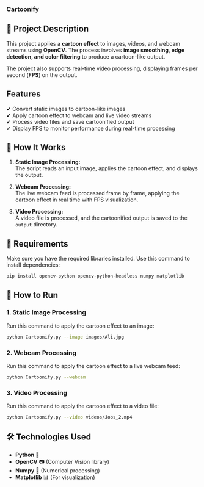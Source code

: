 ### Cartoonify



## **📌 Project Description**
This project applies a **cartoon effect** to images, videos, and webcam streams using **OpenCV**. The process involves **image smoothing, edge detection, and color filtering** to produce a cartoon-like output.

The project also supports real-time video processing, displaying frames per second (**FPS**) on the output.



## **Features**
✔ Convert static images to cartoon-like images  
✔ Apply cartoon effect to webcam and live video streams  
✔ Process video files and save cartoonified output  
✔ Display FPS to monitor performance during real-time processing  


## **📌 How It Works**

1. **Static Image Processing:**  
   The script reads an input image, applies the cartoon effect, and displays the output.

2. **Webcam Processing:**  
   The live webcam feed is processed frame by frame, applying the cartoon effect in real time with FPS visualization.

3. **Video Processing:**  
   A video file is processed, and the cartoonified output is saved to the `output` directory.



## **📌 Requirements**
Make sure you have the required libraries installed. Use this command to install dependencies:

```sh
pip install opencv-python opencv-python-headless numpy matplotlib
```



## **📌 How to Run**
### **1. Static Image Processing**
Run this command to apply the cartoon effect to an image:

```sh
python Cartoonify.py --image images/Ali.jpg
```



### **2. Webcam Processing**
Run this command to apply the cartoon effect to a live webcam feed:

```sh
python Cartoonify.py --webcam
```



### **3. Video Processing**
Run this command to apply the cartoon effect to a video file:

```sh
python Cartoonify.py --video videos/Jobs_2.mp4
```



## **🛠 Technologies Used**
- **Python** 🐍  
- **OpenCV** 📷 (Computer Vision library)  
- **Numpy** 🔢 (Numerical processing)  
- **Matplotlib** 📊 (For visualization)  


